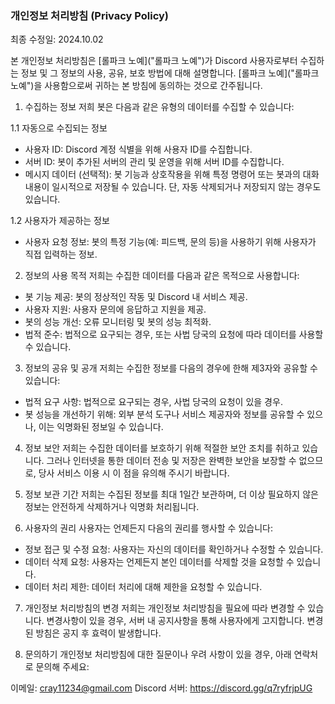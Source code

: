 ### 개인정보 처리방침 (Privacy Policy)
최종 수정일: 2024.10.02

본 개인정보 처리방침은 [롤파크 노예]("롤파크 노예")가 Discord 사용자로부터 수집하는 정보 및 그 정보의 사용, 공유, 보호 방법에 대해 설명합니다. [롤파크 노예]("롤파크 노예")을 사용함으로써 귀하는 본 방침에 동의하는 것으로 간주됩니다.

1. 수집하는 정보
   저희 봇은 다음과 같은 유형의 데이터를 수집할 수 있습니다:

1.1 자동으로 수집되는 정보
- 사용자 ID: Discord 계정 식별을 위해 사용자 ID를 수집합니다.
- 서버 ID: 봇이 추가된 서버의 관리 및 운영을 위해 서버 ID를 수집합니다.
- 메시지 데이터 (선택적): 봇 기능과 상호작용을 위해 특정 명령어 또는 봇과의 대화 내용이 일시적으로 저장될 수 있습니다. 단, 자동 삭제되거나 저장되지 않는 경우도 있습니다.

1.2 사용자가 제공하는 정보
- 사용자 요청 정보: 봇의 특정 기능(예: 피드백, 문의 등)을 사용하기 위해 사용자가 직접 입력하는 정보.

2. 정보의 사용 목적
   저희는 수집한 데이터를 다음과 같은 목적으로 사용합니다:

- 봇 기능 제공: 봇의 정상적인 작동 및 Discord 내 서비스 제공.
- 사용자 지원: 사용자 문의에 응답하고 지원을 제공.
- 봇의 성능 개선: 오류 모니터링 및 봇의 성능 최적화.
- 법적 준수: 법적으로 요구되는 경우, 또는 사법 당국의 요청에 따라 데이터를 사용할 수 있습니다.

3. 정보의 공유 및 공개
   저희는 수집한 정보를 다음의 경우에 한해 제3자와 공유할 수 있습니다:

- 법적 요구 사항: 법적으로 요구되는 경우, 사법 당국의 요청이 있을 경우.
- 봇 성능을 개선하기 위해: 외부 분석 도구나 서비스 제공자와 정보를 공유할 수 있으나, 이는 익명화된 정보일 수 있습니다.

4. 정보 보안
   저희는 수집한 데이터를 보호하기 위해 적절한 보안 조치를 취하고 있습니다. 그러나 인터넷을 통한 데이터 전송 및 저장은 완벽한 보안을 보장할 수 없으므로, 당사 서비스 이용 시 이 점을 유의해 주시기 바랍니다.

5. 정보 보관 기간
   저희는 수집된 정보를 최대 1일간 보관하며, 더 이상 필요하지 않은 정보는 안전하게 삭제하거나 익명화 처리됩니다.

6. 사용자의 권리
   사용자는 언제든지 다음의 권리를 행사할 수 있습니다:

- 정보 접근 및 수정 요청: 사용자는 자신의 데이터를 확인하거나 수정할 수 있습니다.
- 데이터 삭제 요청: 사용자는 언제든지 본인 데이터를 삭제할 것을 요청할 수 있습니다.
- 데이터 처리 제한: 데이터 처리에 대해 제한을 요청할 수 있습니다.

7. 개인정보 처리방침의 변경
   저희는 개인정보 처리방침을 필요에 따라 변경할 수 있습니다. 변경사항이 있을 경우, 서버 내 공지사항을 통해 사용자에게 고지합니다. 변경된 방침은 공지 후 효력이 발생합니다.

8. 문의하기
   개인정보 처리방침에 대한 질문이나 우려 사항이 있을 경우, 아래 연락처로 문의해 주세요:

이메일: cray11234@gmail.com
Discord 서버: https://discord.gg/q7ryfrjpUG